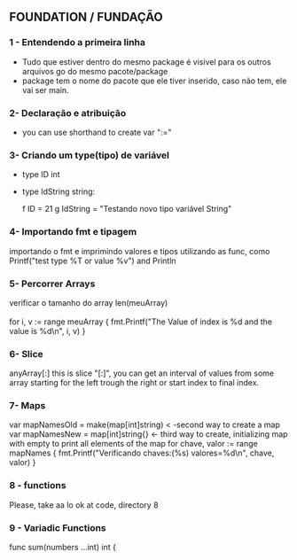 ## FOUNDATION / FUNDAÇÃO

### 1 - Entendendo a primeira linha
* Tudo que estiver dentro do mesmo package é visivel para os outros arquivos go do mesmo pacote/package
* package tem o nome do pacote que ele tiver inserido, caso não tem, ele vai ser main.

### 2- Declaração e atribuição
* you can use shorthand to create var ":="

### 3- Criando um type(tipo) de variável
* type ID int
* type IdString string:

  f ID      = 21
  g IdString = "Testando novo tipo variável String"


### 4- Importando fmt e tipagem
importando o fmt e imprimindo valores e tipos utilizando as func, como
Printf("test type %T or value %v")  and Println

### 5- Percorrer Arrays
verificar o tamanho do array len(meuArray) <br />  
for i, v := range meuArray {
fmt.Printf("The Value of index is %d and the value is %d\n", i, v)
}

### 6- Slice
anyArray[:] this is slice "[:]", you can get an interval of values from some array
starting for the left trough the right or start index to final index.

### 7- Maps
var mapNamesOld = make(map[int]string) < -second way to create a map
var mapNamesNew = map[int]string{} <- third way to create, initializing map with empty
to print all elements of the map
for chave, valor := range mapNames {
fmt.Printf("Verificando chaves:(%s) valores=%d\n", chave, valor)
}

### 8 - functions
Please, take aa lo ok at code, directory 8

### 9 - Variadic Functions
func sum(numbers ...int) int {
